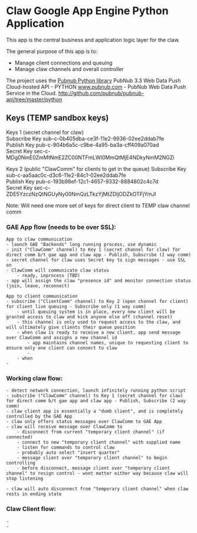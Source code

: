 # Claw Google App Engine Python Application

This app is the central business and application logic layer for the claw.

The general purpose of this app is to:

* Manage client connections and queuing
* Manage claw channels and overall controller

The project uses the [Pubnub Python library](https://github.com/pubnub/pubnub-api/tree/master/python/)
PubNub 3.3 Web Data Push Cloud-hosted API - PYTHON
www.pubnub.com - PubNub Web Data Push Service in the Cloud. 
http://github.com/pubnub/pubnub-api/tree/master/python

## Keys (TEMP sandbox keys)
Keys 1 (secret channel for claw)  
Subscribe Key	sub-c-0b405dba-ce3f-11e2-9936-02ee2ddab7fe  
Publish Key	pub-c-904b6a5c-c9be-4a95-ba3a-cff409a070ad  
Secret Key	sec-c-MDg0NmE0ZmMtNmE2ZC00NTFmLWI0MmQtMjE4NDkyNmM2NGZi  

Keys 2 (public "ClawComm" for clients to get in the queue)
Subscribe Key	sub-c-aa5aac0c-d3c6-11e2-84c1-02ee2ddab7fe  
Publish Key	pub-c-193b98ef-12c1-4657-9332-8884802c4c7d  
Secret Key	sec-c-ZDE5YzczNzQtNGUyNy00NmQzLTkzYjMtZDljODZkOTFjYmJl

Note: Will need one more set of keys for direct client to TEMP claw channel comm 

### GAE App flow (needs to be over SSL):
	App to claw communication
	- launch GAE "Backends" long running process, use dynamic
	- init ("ClawComm" channel) to Key 1 (secret channel for claw) for direct comm b/t gae app and claw app - Publish, Subscribe (2 way comm)
	- secret channel for claw uses Secret key to sign messages - use SSL on
	- ClawComm will communicate claw status
		- ready, inprocess (TBD)
	- app will assign the claw "presence id" and monitor connection status (join, leave, reconnect)
			
	App to client communication
	- subscribe ("ClientComm" channel) to Key 2 (open channel for client) for client live queuing - Subscribe only (1 way comm)
		- until queuing system is in place, every new client will be granted access to claw and kick anyone else off (channel reset)
		- this channel is only used to request access to the claw, and will ultimately give clients their queue position
		- when claw is ready to receive a new client, app send message over ClawComm and assigns a new channel id
			- app maintains channel names, unique to requesting client to ensure only one client can connect to claw
			- 
		- when 
	- 


### Working claw flow:
	- detect network connection, launch infinitely running python script
	- subscribe ("ClawComm" channel) to Key 1 (secret channel for claw) for direct comm b/t gae app and claw app - Publish, Subscribe (2 way comm)
	- claw client app is essentially a "dumb client", and is completely controlled by the GAE App
	- claw only offers status messages over ClawComm to GAE App
	- claw will receive message over ClawComm to
		- disconnect from current "temporary client channel" (if connected) 
		- connect to new "temporary client channel" with supplied name
		- listen for commands to control claw
		- probably auto select "insert quarter"
		- message client over "temporary client channel" to begin controlling
		- before disconnect, message client over "temporary client channel" to resign control - wont matter either way because claw will stop listening 
		
	- claw will auto disconnect from "temporary client channel" when claw rests in ending state

### Claw Client flow:
	- 
	- 

